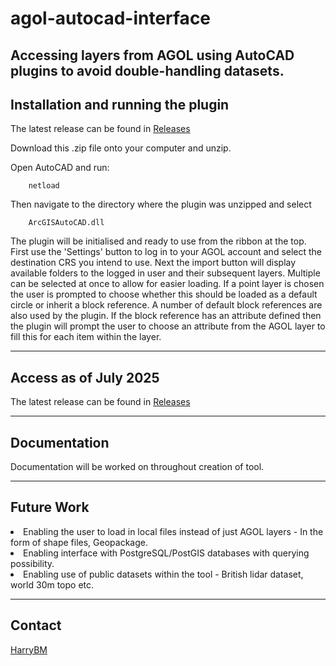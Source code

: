
# agol-autocad-interface
Accessing layers from AGOL using AutoCAD plugins to avoid double-handling datasets.
---

## Installation and running the plugin
The latest release can be found in [Releases](https://github.com/GWP-Consultants/agol-autocad-interface/releases)

Download this .zip file onto your computer and unzip.

Open AutoCAD and run:

        netload
Then navigate to the directory where the plugin was unzipped and select 

		ArcGISAutoCAD.dll
The plugin will be initialised and ready to use from the ribbon at the top.
First use the 'Settings' button to log in to your AGOL account and select the destination CRS you intend to use.
Next the import button will display available folders to the logged in user and their subsequent layers.
Multiple can be selected at once to allow for easier loading.
If a point layer is chosen the user is prompted to choose whether this should be loaded as a default circle or inherit a block reference.
A number of default block references are also used by the plugin.
If the block reference has an attribute defined then the plugin will prompt the user to choose an attribute from the AGOL layer to fill this for each item within the layer.

---

## Access as of July 2025  
The latest release can be found in [Releases](https://github.com/GWP-Consultants/agol-autocad-interface/releases)

---
## Documentation

Documentation will be worked on throughout creation of tool.  

---
## Future Work
<li>Enabling the user to load in local files instead of just AGOL layers - In the form of shape files, Geopackage.</li>
<li>Enabling interface with PostgreSQL/PostGIS databases with querying possibility.</li>
<li>Enabling use of public datasets within the tool - British lidar dataset, world 30m topo etc.</li>

---
## Contact

[HarryBM](mailto:harrybm@gwp.uk.com)
